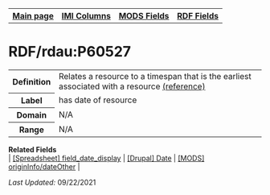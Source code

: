 <!DOCTYPE html>
<html>

<body>
<table style="width:100%">
  <tr>
    <th><a href="index.md">Main page</a></th>
	<th><a href="IMI.md">IMI Columns</a></th>
    <th><a href="MODS.md">MODS Fields</a></th>
    <th><a href="RDF.md">RDF Fields</a></th>
  </tr>
</table>


<h1>RDF/rdau:P60527</h1>
<table>
<tr>
	<th>Definition</th>
	<td>Relates a resource to a timespan that is the earliest associated with a resource <a href="http://www.rdaregistry.info/Elements/u/#P60527">(reference)</a></td>
</tr>
<tr>
	<th>Label</th>
	<td>has date of resource</td>
</tr>
<tr>
	<th>Domain</th>
	<td>N/A</td>
</tr>
<tr>
	<th>Range</th>
	<td>N/A</td>
</tr>
</table>
<dl>
	<dt><b>Related Fields</b></dt>
		| <a href="field_date_display.md">[Spreadsheet] field_date_display</a> | <a href="DrupalFields.md">[Drupal] Date</a> | <a href="mods.originInfo_dateOther.md">[MODS] originInfo/dateOther</a> |
</dl>
<p><i>Last Updated: </i>09/22/2021</p>
</body>
</html>
